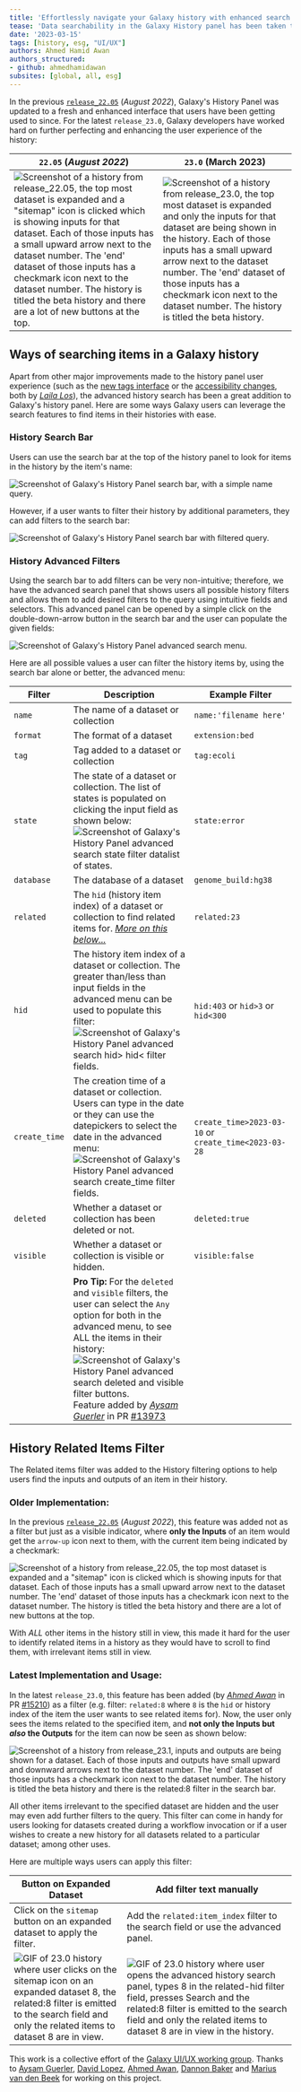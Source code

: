 ```yaml
---
title: 'Effortlessly navigate your Galaxy history with enhanced search options'
tease: 'Data searchability in the Galaxy History panel has been taken to new levels with the advanced search options that allow users to not only find items with more ease, but also find relations within items in their history.'
date: '2023-03-15'
tags: [history, esg, "UI/UX"]
authors: Ahmed Hamid Awan
authors_structured:
- github: ahmedhamidawan
subsites: [global, all, esg]
---
```


In the previous [`release_22.05`](http://localhost:8080/news/2022-08-galaxy-release-22-05/) (_August 2022_), Galaxy's History Panel was updated to a fresh and enhanced interface that users have been getting used to since. For the latest `release_23.0`, Galaxy developers have worked hard on further perfecting and enhancing the user experience of the history:

| `22.05` (_August 2022_) | `23.0` (March 2023) |
| ----------------------- | ------------------- |
| ![Screenshot of a history from release_22.05, the top most dataset is expanded and a "sitemap" icon is clicked which is showing inputs for that dataset. Each of those inputs has a small upward arrow next to the dataset number. The 'end' dataset of those inputs has a checkmark icon next to the dataset number. The history is titled the beta history and there are a lot of new buttons at the top.](https://docs.galaxyproject.org/en/master/_images/22.05-history.png) | ![Screenshot of a history from release_23.0, the top most dataset is expanded and only the inputs for that dataset are being shown in the history. Each of those inputs has a small upward arrow next to the dataset number. The 'end' dataset of those inputs has a checkmark icon next to the dataset number. The history is titled the beta history.](./23.0-history.png) |


## Ways of searching items in a Galaxy history

Apart from other major improvements made to the history panel user experience (such as the [new tags interface](https://github.com/galaxyproject/galaxy/pull/14936) or the [accessibility changes](https://galaxyproject.org/news/2023-01-20-accessibility-report/), both by [_Laila Los_](https://github.com/ElectronicBlueberry)), the advanced history search has been a great addition to Galaxy's history panel. Here are some ways Galaxy users can leverage the search features to find items in their histories with ease.

### History Search Bar

Users can use the search bar at the top of the history panel to look for items in the history by the item's name:

![Screenshot of Galaxy's History Panel search bar, with a simple name query.](./history-search-bar-simple-query.png)

However, if a user wants to filter their history by additional parameters, they can add filters to the search bar:

![Screenshot of Galaxy's History Panel search bar with filtered query.](./history-search-bar-filter-query.png)

### History Advanced Filters

Using the search bar to add filters can be very non-intuitive; therefore, we have the advanced search panel that shows users all possible history filters and allows them to add desired filters to the query using intuitive fields and selectors. This advanced panel can be opened by a simple click on the double-down-arrow button in the search bar and the user can populate the given fields:

![Screenshot of Galaxy's History Panel advanced search menu.](./history-advanced-search.png)

Here are all possible values a user can filter the history items by, using the search bar alone or better, the advanced menu:

| Filter | Description | Example Filter |
| ------ | ----------- | ------------- |
| `name` | The name of a dataset or collection | `name:'filename here'` | 
| `format` | The format of a dataset | `extension:bed` |
| `tag`  | Tag added to a dataset or collection | `tag:ecoli` |
| `state` | The state of a dataset or collection. The list of states is populated on clicking the input field as shown below: <br /> ![Screenshot of Galaxy's History Panel advanced search state filter datalist of states.](./history-state-filter-datalist.png) | `state:error` |
| `database` | The database of a dataset | `genome_build:hg38` |
| `related` | The `hid` (history item index) of a dataset or collection to find related items for. [_More on this below..._](#history-related-items-filter) | `related:23` |
| `hid` | The history item index of a dataset or collection. The greater than/less than input fields in the advanced menu can be used to populate this filter: <br /> ![Screenshot of Galaxy's History Panel advanced search hid> hid< filter fields.](./history-hid-gt-lt-field.png) | `hid:403` or `hid>3` or `hid<300` |
| `create_time` | The creation time of a dataset or collection. Users can type in the date or they can use the datepickers to select the date in the advanced menu: <br /> ![Screenshot of Galaxy's History Panel advanced search create_time filter fields.](./history-create-time-fields.png) | `create_time>2023-03-10` or `create_time<2023-03-28` |
| `deleted` | Whether a dataset or collection has been deleted or not. | `deleted:true` |
| `visible` | Whether a dataset or collection is visible or hidden. | `visible:false` |
| | **Pro Tip:** For the `deleted` and `visible` filters, the user can select the `Any` option for both in the advanced menu, to see ALL the items in their history: <br /> ![Screenshot of Galaxy's History Panel advanced search deleted and visible filter buttons.](./history-deleted-visible-filter-btns.png) <br /> Feature added by [_Aysam Guerler_](https://github.com/guerler) in PR [#13973](https://github.com/galaxyproject/galaxy/pull/13973) |


## History Related Items Filter

The Related items filter was added to the History filtering options to help users find the inputs and outputs of an item in their history. 

### Older Implementation:

In the previous [`release_22.05`](http://localhost:8080/news/2022-08-galaxy-release-22-05/) (_August 2022_), this feature was added not as a filter but just as a visible indicator, where **only the Inputs** of an item would get the `arrow-up` icon next to them, with the current item being indicated by a checkmark:

![Screenshot of a history from release_22.05, the top most dataset is expanded and a "sitemap" icon is clicked which is showing inputs for that dataset. Each of those inputs has a small upward arrow next to the dataset number. The 'end' dataset of those inputs has a checkmark icon next to the dataset number. The history is titled the beta history and there are a lot of new buttons at the top.](https://docs.galaxyproject.org/en/master/_images/22.05-history.png)

With _ALL_ other items in the history still in view, this made it hard for the user to identify related items in a history as they would have to scroll to find them, with irrelevant items still in view.

### Latest Implementation and Usage:

In the latest `release_23.0`, this feature has been added (by [_Ahmed Awan_](https://github.com/ahmedhamidawan) in PR [#15210](https://github.com/galaxyproject/galaxy/pull/15210)) as a filter (e.g. filter: `related:8` where `8` is the `hid` or history index of the item the user wants to see related items for). Now, the user only sees the items related to the specified item, and **not only the Inputs but _also_ the Outputs** for the item can now be seen as shown below:

![Screenshot of a history from release_23.1, inputs and outputs are being shown for a dataset. Each of those inputs and outputs have small upward and downward arrows next to the dataset number. The 'end' dataset of those inputs has a checkmark icon next to the dataset number. The history is titled the beta history and there is the related:8 filter in the search bar.](./23.0-history-related-filter.png)

All other items irrelevant to the specified dataset are hidden and the user may even add further filters to the query. This filter can come in handy for users looking for datasets created during a workflow invocation or if a user wishes to create a new history for all datasets related to a particular dataset; among other uses.

Here are multiple ways users can apply this filter:

<video-player src="23.0-history-related-filter-button.mp4" />

| Button on Expanded Dataset | Add filter text manually |
| -------------------------- | ------------------------ |
| Click on the `sitemap` button on an expanded dataset to apply the filter. | Add the `related:item_index` filter to the search field or use the advanced panel.
| ![GIF of 23.0 history where user clicks on the sitemap icon on an expanded dataset 8, the related:8 filter is emitted to the search field and only the related items to dataset 8 are in view.](./23.0-history-related-filter-button.gif) | ![GIF of 23.0 history where user opens the advanced history search panel, types 8 in the related-hid filter field, presses Search and the related:8 filter is emitted to the search field and only the related items to dataset 8 are in view in the history.](./23.0-history-related-filter-text.gif) |

This work is a collective effort of the [Galaxy UI/UX working group](https://github.com/orgs/galaxyproject/teams/wg-uiux).
Thanks to [Aysam Guerler](https://github.com/guerler), [David Lopez](https://github.com/davelopez), [Ahmed Awan](https://github.com/ahmedhamidawan), [Dannon Baker](https://github.com/dannon) and [Marius van den Beek](https://github.com/mvdbeek) for working on this project.
